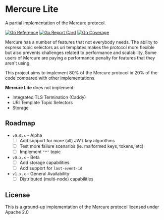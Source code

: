 # Mercure Lite

A partial implementation of the Mercure protocol.

[![Go Reference](https://godoc.org/github.com/pantopic/mercure-lite?status.svg)](https://godoc.org/github.com/pantopic/mercure-lite)
[![Go Report Card](https://goreportcard.com/badge/github.com/pantopic/mercure-lite?4)](https://goreportcard.com/report/github.com/pantopic/mercure-lite)
[![Go Coverage](https://github.com/pantopic/mercure-lite/wiki/coverage.svg)](https://raw.githack.com/wiki/pantopic/mercure-lite/coverage.html)

Mercure has a number of features that not everybody needs. The ability to express topic selectors as uri templates makes the protocol more flexible but also prevents challenges related to performance and scalability. Some users of Mercure are paying a performance penalty for features that they aren't using. 

This project aims to implement 80% of the Mercure protocol in 20% of the code compared with other implementations.

__Mercure Lite__ does not implement:

- Integrated TLS Termination (Caddy)
- URI Template Topic Selectors
- Storage

## Roadmap

- `v0.0.x` - Alpha
  - [ ] Add support for more (all) JWT key algorithms
  - [ ] Test more failure scenarios (ie. malformed keys, tokens, etc)
  - [ ] Implement `"*"` topic
- `v0.x.x` - Beta
  - [ ] Add storage capabilities
  - [ ] Add support for `last-event-id`
- `v1.x.x` - General Availability
  - [ ] Distributed (multi-node) capabilities

## License

This is a ground-up implementation of the Mercure protocol licensed under Apache 2.0
